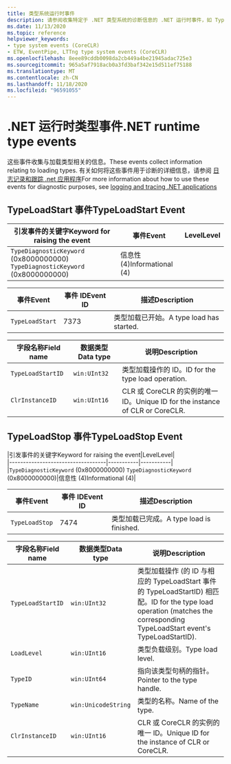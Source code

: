 ```yaml
---
title: 类型系统运行时事件
description: 请参阅收集特定于 .NET 类型系统的诊断信息的 .NET 运行时事件，如 TypeLoadStart 和 TypeLoadStop。
ms.date: 11/13/2020
ms.topic: reference
helpviewer_keywords:
- type system events (CoreCLR)
- ETW, EventPipe, LTTng type system events (CoreCLR)
ms.openlocfilehash: 8eee89cddb0098da2cb449a4be21945adac725e3
ms.sourcegitcommit: 965a5af7918acb0a3fd3baf342e15d511ef75188
ms.translationtype: MT
ms.contentlocale: zh-CN
ms.lasthandoff: 11/18/2020
ms.locfileid: "96591055"
---
```

# <a name="net-runtime-type-events"></a><span data-ttu-id="ff19d-103">.NET 运行时类型事件</span><span class="sxs-lookup"><span data-stu-id="ff19d-103">.NET runtime type events</span></span>

<span data-ttu-id="ff19d-104">这些事件收集与加载类型相关的信息。</span><span class="sxs-lookup"><span data-stu-id="ff19d-104">These events collect information relating to loading types.</span></span> <span data-ttu-id="ff19d-105">有关如何将这些事件用于诊断的详细信息，请参阅 [日志记录和跟踪 .net 应用程序](../../core/diagnostics/logging-tracing.md)</span><span class="sxs-lookup"><span data-stu-id="ff19d-105">For more information about how to use these events for diagnostic purposes, see [logging and tracing .NET applications](../../core/diagnostics/logging-tracing.md)</span></span>

## <a name="typeloadstart-event"></a><span data-ttu-id="ff19d-106">TypeLoadStart 事件</span><span class="sxs-lookup"><span data-stu-id="ff19d-106">TypeLoadStart Event</span></span>

|<span data-ttu-id="ff19d-107">引发事件的关键字</span><span class="sxs-lookup"><span data-stu-id="ff19d-107">Keyword for raising the event</span></span>|<span data-ttu-id="ff19d-108">事件</span><span class="sxs-lookup"><span data-stu-id="ff19d-108">Event</span></span>|<span data-ttu-id="ff19d-109">Level</span><span class="sxs-lookup"><span data-stu-id="ff19d-109">Level</span></span>|  
|-----------------------------------|-----------|-----------|  
|<span data-ttu-id="ff19d-110">`TypeDiagnosticKeyword` (0x8000000000) </span><span class="sxs-lookup"><span data-stu-id="ff19d-110">`TypeDiagnosticKeyword` (0x8000000000)</span></span>|<span data-ttu-id="ff19d-111">信息性 (4)</span><span class="sxs-lookup"><span data-stu-id="ff19d-111">Informational (4)</span></span>|  

|<span data-ttu-id="ff19d-112">事件</span><span class="sxs-lookup"><span data-stu-id="ff19d-112">Event</span></span>|<span data-ttu-id="ff19d-113">事件 ID</span><span class="sxs-lookup"><span data-stu-id="ff19d-113">Event ID</span></span>|<span data-ttu-id="ff19d-114">描述</span><span class="sxs-lookup"><span data-stu-id="ff19d-114">Description</span></span>|  
|-----------|--------------|-----------------|  
|`TypeLoadStart`|<span data-ttu-id="ff19d-115">73</span><span class="sxs-lookup"><span data-stu-id="ff19d-115">73</span></span>|<span data-ttu-id="ff19d-116">类型加载已开始。</span><span class="sxs-lookup"><span data-stu-id="ff19d-116">A type load has started.</span></span>|

|<span data-ttu-id="ff19d-117">字段名称</span><span class="sxs-lookup"><span data-stu-id="ff19d-117">Field name</span></span>|<span data-ttu-id="ff19d-118">数据类型</span><span class="sxs-lookup"><span data-stu-id="ff19d-118">Data type</span></span>|<span data-ttu-id="ff19d-119">说明</span><span class="sxs-lookup"><span data-stu-id="ff19d-119">Description</span></span>|  
|----------------|---------------|-----------------|  
|`TypeLoadStartID`|`win:UInt32`|<span data-ttu-id="ff19d-120">类型加载操作的 ID。</span><span class="sxs-lookup"><span data-stu-id="ff19d-120">ID for the type load operation.</span></span>|
|`ClrInstanceID`|`win:UInt16`|<span data-ttu-id="ff19d-121">CLR 或 CoreCLR 的实例的唯一 ID。</span><span class="sxs-lookup"><span data-stu-id="ff19d-121">Unique ID for the instance of CLR or CoreCLR.</span></span>|  

## <a name="typeloadstop-event"></a><span data-ttu-id="ff19d-122">TypeLoadStop 事件</span><span class="sxs-lookup"><span data-stu-id="ff19d-122">TypeLoadStop Event</span></span>

|<span data-ttu-id="ff19d-123">引发事件的关键字</span><span class="sxs-lookup"><span data-stu-id="ff19d-123">Keyword for raising the event</span></span>|<span data-ttu-id="ff19d-124">Level</span><span class="sxs-lookup"><span data-stu-id="ff19d-124">Level</span></span>|  
|-----------------------------------|-----------|-----------|  
|<span data-ttu-id="ff19d-125">`TypeDiagnosticKeyword` (0x8000000000) </span><span class="sxs-lookup"><span data-stu-id="ff19d-125">`TypeDiagnosticKeyword` (0x8000000000)</span></span>|<span data-ttu-id="ff19d-126">信息性 (4)</span><span class="sxs-lookup"><span data-stu-id="ff19d-126">Informational (4)</span></span>|  

|<span data-ttu-id="ff19d-127">事件</span><span class="sxs-lookup"><span data-stu-id="ff19d-127">Event</span></span>|<span data-ttu-id="ff19d-128">事件 ID</span><span class="sxs-lookup"><span data-stu-id="ff19d-128">Event ID</span></span>|<span data-ttu-id="ff19d-129">描述</span><span class="sxs-lookup"><span data-stu-id="ff19d-129">Description</span></span>|  
|-----------|--------------|-----------------|  
|`TypeLoadStop`|<span data-ttu-id="ff19d-130">74</span><span class="sxs-lookup"><span data-stu-id="ff19d-130">74</span></span>|<span data-ttu-id="ff19d-131">类型加载已完成。</span><span class="sxs-lookup"><span data-stu-id="ff19d-131">A type load is finished.</span></span>|

|<span data-ttu-id="ff19d-132">字段名称</span><span class="sxs-lookup"><span data-stu-id="ff19d-132">Field name</span></span>|<span data-ttu-id="ff19d-133">数据类型</span><span class="sxs-lookup"><span data-stu-id="ff19d-133">Data type</span></span>|<span data-ttu-id="ff19d-134">说明</span><span class="sxs-lookup"><span data-stu-id="ff19d-134">Description</span></span>|  
|----------------|---------------|-----------------|  
|`TypeLoadStartID`|`win:UInt32`|<span data-ttu-id="ff19d-135">类型加载操作 (的 ID 与相应的 TypeLoadStart 事件的 TypeLoadStartID) 相匹配。</span><span class="sxs-lookup"><span data-stu-id="ff19d-135">ID for the type load operation (matches the corresponding TypeLoadStart event's TypeLoadStartID).</span></span>|
|`LoadLevel`|`win:UInt16`|<span data-ttu-id="ff19d-136">类型负载级别。</span><span class="sxs-lookup"><span data-stu-id="ff19d-136">Type load level.</span></span>|
|`TypeID`|`win:UInt64`|<span data-ttu-id="ff19d-137">指向该类型句柄的指针。</span><span class="sxs-lookup"><span data-stu-id="ff19d-137">Pointer to the type handle.</span></span>|
|`TypeName`|`win:UnicodeString`|<span data-ttu-id="ff19d-138">类型的名称。</span><span class="sxs-lookup"><span data-stu-id="ff19d-138">Name of the type.</span></span>|
|`ClrInstanceID`|`win:UInt16`|<span data-ttu-id="ff19d-139">CLR 或 CoreCLR 的实例的唯一 ID。</span><span class="sxs-lookup"><span data-stu-id="ff19d-139">Unique ID for the instance of CLR or CoreCLR.</span></span>|  
